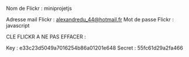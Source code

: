 Nom de Flickr : miniprojetjs

Adresse mail Flickr : alexandredu_44@hotmail.fr
Mot de passe Flickr : javascript

CLE FLICKR A NE PAS EFFACER :

Key : e33c23d5049a7016254b86a01201e648
Secret : 55fc61d29a2fa466
